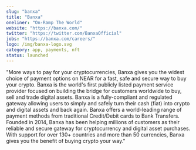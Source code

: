 ```yaml
---
slug: "banxa"
title: "Banxa"
oneliner: "On-Ramp The World"
website: "https://banxa.com/"
twitter: "https://twitter.com/BanxaOfficial"
jobs: "https://banxa.com/careers/"
logo: /img/banxa-logo.svg
category: app, payments, nft
status: launched
---
```


"More ways to pay for your cryptocurrencies, Banxa gives you the widest choice of payment options on NEAR for a fast, safe and secure way to buy your crypto.
Banxa is the world's first publicly listed payment service provider focused on building the bridge for customers worldwide to buy, sell and trade digital assets. Banxa is a fully-compliant and regulated gateway allowing users to simply and safely turn their cash (fiat) into crypto and digital assets and back again. Banxa offers a world-leading range of payment methods from traditional Credit/Debit cards to Bank Transfers. Founded in 2014, Banxa has been helping millions of customers as their reliable and secure gateway for cryptocurrency and digital asset purchases. With support for over 130+ countries and more than 50 currencies, Banxa gives you the benefit of buying crypto your way."
